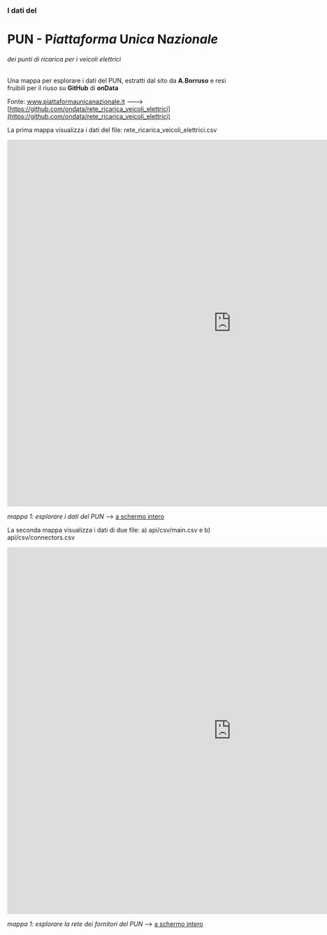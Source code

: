 ### I dati del 

# PUN - P*iattaforma* U*nica* N*azionale* 

###### dei punti di ricarica per i veicoli elettrici

Una mappa per esplorare i dati del PUN, estratti dal sito da **A.Borruso** e resi fruibili per il riuso su **GitHub** di **onData**

Fonte: <a href="https://www.piattaformaunicanazionale.it/idr" target="_blank">www.piattaformaunicanazionale.it</a>  ---> [https://github.com/ondata/rete_ricarica_veicoli_elettrici](https://github.com/ondata/rete_ricarica_veicoli_elettrici)

La prima mappa visualizza i dati del file: rete_ricarica_veicoli_elettrici.csv

<iframe id="map1" width="1024px" height="840" frameborder="0" scrolling="no" marginheight="0" marginwidth="0" src="https://gjrichter.github.io/pages/PUN/index_embed_PUN_onData.html?view=[41.65949305141454,12.47396201687906],6.15"></iframe>

*mappa 1: esplorare i dati del PUN*  --> [a schermo intero](https://gjrichter.github.io/pages/PUN/index_embed_PUN_onData.html)

La seconda mappa visualizza i dati di due file: a) api/csv/main.csv e b) api/csv/connectors.csv

<iframe id="map1" width="1024px" height="840" frameborder="0" scrolling="no" marginheight="0" marginwidth="0" src="https://gjrichter.github.io/pages/PUN/index_embed_PUN_onData_api_II_connettore.html?view=[41.65949305141454,12.47396201687906],6.15"></iframe>

*mappa 1: esplorare la rete dei fornitori del PUN*  --> [a schermo intero](https://gjrichter.github.io/pages/PUN/index_embed_PUN_onData_api_II_connettore.html)

